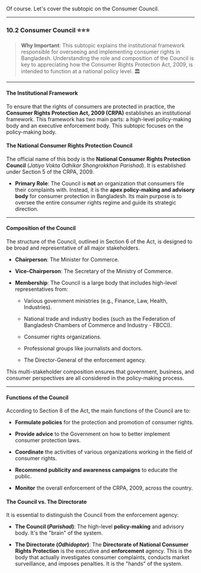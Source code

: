 Of course. Let's cover the subtopic on the Consumer Council.

---

### 10.2 Consumer Council ⭐⭐⭐

> **Why Important**: This subtopic explains the institutional framework responsible for overseeing and implementing consumer rights in Bangladesh. Understanding the role and composition of the Council is key to appreciating how the Consumer Rights Protection Act, 2009, is intended to function at a national policy level. 🏛️

---

#### The Institutional Framework

To ensure that the rights of consumers are protected in practice, the **Consumer Rights Protection Act, 2009 (CRPA)** establishes an institutional framework. This framework has two main parts: a high-level policy-making body and an executive enforcement body. This subtopic focuses on the policy-making body.

#### The National Consumer Rights Protection Council

The official name of this body is the **National Consumer Rights Protection Council** (_Jatiyo Vokta Odhikar Shongrokkhon Parishad_). It is established under Section 5 of the CRPA, 2009.

- **Primary Role**: The Council is **not** an organization that consumers file their complaints with. Instead, it is the **apex policy-making and advisory body** for consumer protection in Bangladesh. Its main purpose is to oversee the entire consumer rights regime and guide its strategic direction.
    

---

#### Composition of the Council

The structure of the Council, outlined in Section 6 of the Act, is designed to be broad and representative of all major stakeholders.

- **Chairperson**: The Minister for Commerce.
    
- **Vice-Chairperson**: The Secretary of the Ministry of Commerce.
    
- **Membership**: The Council is a large body that includes high-level representatives from:
    
    - Various government ministries (e.g., Finance, Law, Health, Industries).
        
    - National trade and industry bodies (such as the Federation of Bangladesh Chambers of Commerce and Industry - FBCCI).
        
    - Consumer rights organizations.
        
    - Professional groups like journalists and doctors.
        
    - The Director-General of the enforcement agency.
        

This multi-stakeholder composition ensures that government, business, and consumer perspectives are all considered in the policy-making process.

---

#### Functions of the Council

According to Section 8 of the Act, the main functions of the Council are to:

- **Formulate policies** for the protection and promotion of consumer rights.
    
- **Provide advice** to the Government on how to better implement consumer protection laws.
    
- **Coordinate** the activities of various organizations working in the field of consumer rights.
    
- **Recommend publicity and awareness campaigns** to educate the public.
    
- **Monitor** the overall enforcement of the CRPA, 2009, across the country.
    

#### The Council vs. The Directorate

It is essential to distinguish the Council from the enforcement agency:

- **The Council (_Parishad_)**: The high-level **policy-making** and advisory body. It's the "brain" of the system.
    
- **The Directorate (_Odhidoptor_)**: The **Directorate of National Consumer Rights Protection** is the executive and **enforcement** agency. This is the body that actually investigates consumer complaints, conducts market surveillance, and imposes penalties. It is the "hands" of the system.
